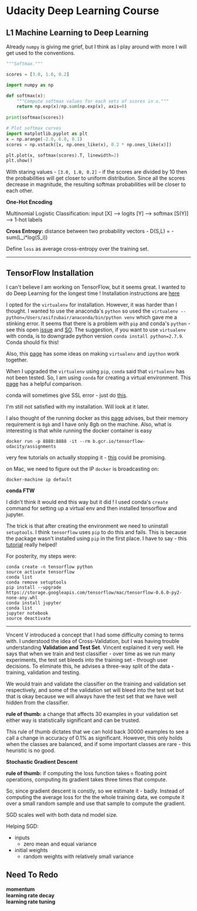 # Udacity Deep Learning Course #

## L1 Machine Learning to Deep Learning ##

Already `numpy` is giving me grief, but I think as I play around with more I will get used to the conventions.  

```python
"""Softmax."""

scores = [3.0, 1.0, 0.2]

import numpy as np

def softmax(x):
    """Compute softmax values for each sets of scores in x."""
    return np.exp(x)/np.sum(np.exp(x), axis=0)
    
print(softmax(scores))

# Plot softmax curves
import matplotlib.pyplot as plt
x = np.arange(-2.0, 6.0, 0.1)
scores = np.vstack([x, np.ones_like(x), 0.2 * np.ones_like(x)])

plt.plot(x, softmax(scores).T, linewidth=2)
plt.show()
```

With staring values - `[3.0, 1.0, 0.2]` - if the scores are divided by 10 then the probabilities will get closer to uniform distribution. 
Since all the scores decrease in magnitude, the resulting softmax probabilities will be closer to each other.

**One-Hot Encoding** 

Multinomial Logistic Classification:
input [X] --> logits [Y] --> softmax [S(Y)] --> 1-hot labels

**Cross Entropy:** distance between two probability vectors - D(S,L) = -sum(L_i*log(S_i))

Define `loss` as average cross-entropy over the training set.

---

## TensorFlow Installation ##

I can't believe I am working on TensorFlow, but it seems great. I wanted to do Deep Learning for the longest time ! Installation instructions are [here](https://www.tensorflow.org/versions/master/get_started/os_setup.html#download-and-setup)

I opted for the `virtualenv` for installation. However, it was harder than I thought. I wanted to use the anaconda's `python` so used the  ```virtualenv --python=/Users/asifzubair/anaconda/bin/python venv``` which gave me a stinking error. It seems that there is a problem with `pip` and conda's `python` - see this open [issue](https://github.com/conda/conda/issues/1367) and [SO](http://stackoverflow.com/questions/30812290/tox-conda-travis-ci-raises-importerror-pyerr-replaceexception). The suggestion, if you want to use `virtualenv` with conda, is to downgrade python version `conda install python=2.7.9`. Conda should fix this! 

Also, this [page](https://doughellmann.com/blog/2008/02/01/ipython-and-virtualenv/) has some ideas on making `virtualenv` and `ipython` work together. 

When I upgraded the `virtualenv` using `pip`, `conda` said that `virtualenv` has not been tested. So, I am using `conda` for creating a virtual environment. This [page](http://conda.pydata.org/docs/_downloads/conda-pip-virtualenv-translator.html) has a helpful comparison.

conda will sometimes give SSL error - just do [this](https://github.com/conda/conda/issues/1166).

I'm still not satisfied with my installation. Will look at it later.

I also thought of the running docker as this [page](https://github.com/tensorflow/tensorflow/blob/master/tensorflow/examples/udacity/README.md) advises, but their memory requirement is `8gb` and I have only 8gb on the machine. Also, what is interesting is that while running the docker container is easy 

```
docker run -p 8888:8888 -it --rm b.gcr.io/tensorflow-udacity/assignments
```
very few tutorials on actually stopping it - [this](https://www.ctl.io/developers/blog/post/gracefully-stopping-docker-containers) could be promising. 

on Mac, we need to figure out the IP `docker` is broadcasting on:

```
docker-machine ip default
```

**conda FTW**  

I didn't think it would end this way but it did ! I used conda's `create` command for setting up a virtual env and then installed tensorflow and jupyter.

The trick is that after creating the environment we need to uninstall `setuptools`. I think `tensorflow` uses `pip` to do this and fails. This is because the package wasn't installed using `pip` in the first place. I have to say - this [tutorial](http://kylepurdon.com/blog/using-continuum-analytics-conda-as-a-replacement-for-virtualenv-pyenv-and-more.html) really helped!  

For posterity, my steps were:

```
conda create -n tensorflow python
source activate tensorflow
conda list
conda remove setuptools
pip install --upgrade https://storage.googleapis.com/tensorflow/mac/tensorflow-0.6.0-py2-none-any.whl
conda install jupyter
conda list
jupyter notebook
source deactivate
```

---

Vncent V introduced a concept that I had some difficulty coming to terms with. I understood the idea of Cross-Validation, but I was having trouble understanding **Validation and Test Set**. Vincent explained it very well. 
He says that when we train and test classifier - over time as we run many experiments, the test set bleeds into the training set - through user decisions. To eliminate this, he advises a three-way split of the data - training, validation and testing.  

We would train and validate the classifier on the training and validation set respectively, and some of the validation set will bleed into the test set but that is okay because we will always have the test set that we have well hidden from the classifier. 


**rule of thumb:** a change that affects 30 examples in your validation set either way is statistically significant and can be trusted. 

This rule of thumb dictates that we can hold back 30000 examples to see a call a change in accuracy of 0.1% as significant. However, this only holds when the classes are balanced, and if some important classes are rare - this heuristic is no good. 

**Stochastic Gradient Descent**

**rule of thumb:** if computing the loss function takes `n` floating point operations, computing its gradient takes three times that compute. 

So, since gradient descent is constly, so we estimate it - badly. Instead of computing the average loss for the the whole training data, we compute it over a small random sample and use that sample to compute the gradient.

SGD scales well with both data nd model size. 

Helping SGD:  

- inputs  
    - zero mean and equal variance  
- initial weights  
    - random weights with relatively small variance  


## Need To Redo ##
**momentum**  
**learning rate decay**  
**learning rate tuning**  
